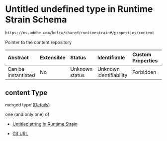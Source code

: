 # Untitled undefined type in Runtime Strain Schema

```txt
https://ns.adobe.com/helix/shared/runtimestrain#/properties/content
```

Pointer to the content repository

| Abstract            | Extensible | Status         | Identifiable            | Custom Properties | Additional Properties | Access Restrictions | Defined In                                                                     |
| :------------------ | :--------- | :------------- | :---------------------- | :---------------- | :-------------------- | :------------------ | :----------------------------------------------------------------------------- |
| Can be instantiated | No         | Unknown status | Unknown identifiability | Forbidden         | Allowed               | none                | [runtimestrain.schema.json*](runtimestrain.schema.json "open original schema") |

## content Type

merged type ([Details](runtimestrain-properties-content.md))

one (and only one) of

*   [Untitled string in Runtime Strain](runtimestrain-properties-content-oneof-0.md "check type definition")

*   [Git URL](runtimestrain-properties-code-oneof-git-url.md "check type definition")
